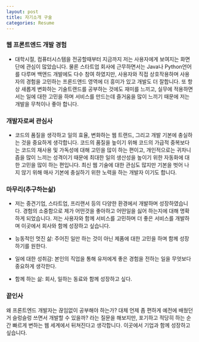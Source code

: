 ```yaml
---
layout: post
title: 자기소개 구술
categories: Resume
---
```





### 웹 프론트엔드 개발 경험
- 대학시절, 컴퓨터시스템을 전공할때부터 지금까지 저는 사용자에게 보여지는 화면 단에 관심이 많았습니다. 물론 스타트업 회사에 근무하면서는 Java나 Python언어를 다루며 백앤드 개발에도 다수 참여 하였지만, 사용자와 직접 상호작용하며 사용자의 경험을 고민하는 프론드앤드 영역에 더 흥미가 있고 개발도 더 잘합니다. 또 항상 새롭게 변화하는 기술트랜드를 공부하는 것에도 재미를 느끼고, 실무에 적용하면서는 일에 대한 고민을 하며 서비스를 만드는데 즐거움을 많이 느끼기 때문에 저는 개발을 무척이나 좋아 합니다.


### 개발자로써 관심사

- 코드의 품질을 생각하고 일의 효율, 변화하는 웹 트랜드, 그리고 개발 기본에 충실하는 것을 중요하게 생각합니다. 코드의 품질을 높이기 위해 코드의 가급적 중복보다는 코드의 재사용 및 가독성에 대해 고민을 많이 하는 편이고, 개인적으로는 귀차니즘을 많이 느끼는 성격이기 때문에 최대한 일의 생산성을 높이기 위한 자동화에 대한 고민을 많이 하는 편입니다. 최신 웹 기술에 대한 관심도 많지만 기본을 벗어 나지 않기 위해 매사 기본에 충실하기 위한 노력을 하는 개발자 이기도 합니다.

### 마무리(추구하는삶)
- 저는 중견기업, 스타트업, 프리랜서 등의 다양한 환경에서 개발하며 성장하였습니다. 경험의 소중함으로 제가 어떤것을 좋아하고 어떤일을 싫어 하는지에 대해 명확하게 되었습니다. 저는 사용자와 함께 서비스를 고민하며 더 좋은 서비스를 개발하며 이곳에서 회사와 함께 성장하고 싶습니다. 

- 능동적인 멋진 삶: 주어진 일만 하는 것이 아닌 제품에 대한 고민을 하며 함께 성장하기를 원한다.
- 일에 대한 성취감: 본인의 직업을 통해 유저에게 좋은 경험을 전하는 일을 무엇보다 중요하게 생각한다.
- 함께 하는 삶: 회사, 일하는 동료와 함께 성장하고 싶다.

### 끝인사
왜 프론트엔드 개발자는 끊임없이 공부해야 하는가? 대체 언제 좀 편하게 예전에 배웠던거 슬렁슬렁 쓰면서 개발할 수 있을까? 라는 질문을 해보지만, 포기하고 적당히 하는 순간 빠르게 변하는 웹 세계에서 뒤쳐진다고 생각합니다. 이곳에서 기업과 함께 성장하고 싶습니다.
